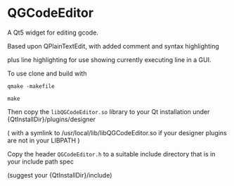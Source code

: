 # QGCodeEditor

A Qt5 widget for editing gcode.

Based upon QPlainTextEdit, with added comment and syntax highlighting

plus line highlighting for use showing currently executing line in a GUI.

To use clone and build with

`qmake -makefile`

`make`

Then copy the `libQGCodeEditor.so` library to your Qt installation under {QtInstallDir}/plugins/designer

( with a symlink to /usr/local/lib/libQGCodeEditor.so if your designer plugins are not in your LIBPATH )


Copy the header `QGCodeEditor.h` to a suitable include directory that is in your include path spec

(suggest your {QtInstallDir}/include)
